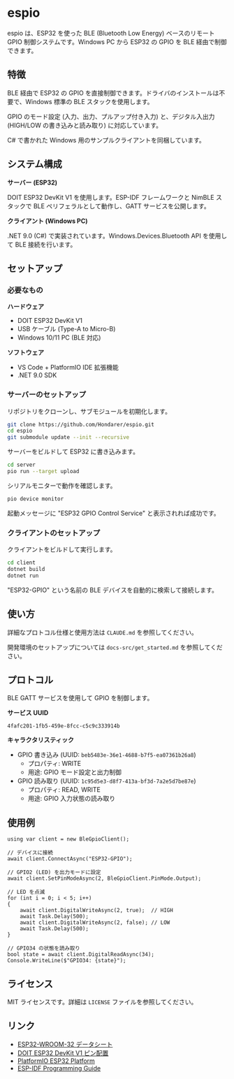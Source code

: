 # espio

espio は、ESP32 を使った BLE (Bluetooth Low Energy) ベースのリモート GPIO 制御システムです。Windows PC から ESP32 の GPIO を BLE 経由で制御できます。

## 特徴

BLE 経由で ESP32 の GPIO を直接制御できます。ドライバのインストールは不要で、Windows 標準の BLE スタックを使用します。

GPIO のモード設定 (入力、出力、プルアップ付き入力) と、デジタル入出力 (HIGH/LOW の書き込みと読み取り) に対応しています。

C# で書かれた Windows 用のサンプルクライアントを同梱しています。

## システム構成

**サーバー (ESP32)**

DOIT ESP32 DevKit V1 を使用します。ESP-IDF フレームワークと NimBLE スタックで BLE ペリフェラルとして動作し、GATT サービスを公開します。

**クライアント (Windows PC)**

.NET 9.0 (C#) で実装されています。Windows.Devices.Bluetooth API を使用して BLE 接続を行います。

## セットアップ

### 必要なもの

**ハードウェア**

- DOIT ESP32 DevKit V1
- USB ケーブル (Type-A to Micro-B)
- Windows 10/11 PC (BLE 対応)

**ソフトウェア**

- VS Code + PlatformIO IDE 拡張機能
- .NET 9.0 SDK

### サーバーのセットアップ

リポジトリをクローンし、サブモジュールを初期化します。

```bash
git clone https://github.com/Hondarer/espio.git
cd espio
git submodule update --init --recursive
```

サーバーをビルドして ESP32 に書き込みます。

```bash
cd server
pio run --target upload
```

シリアルモニターで動作を確認します。

```bash
pio device monitor
```

起動メッセージに "ESP32 GPIO Control Service" と表示されれば成功です。

### クライアントのセットアップ

クライアントをビルドして実行します。

```bash
cd client
dotnet build
dotnet run
```

"ESP32-GPIO" という名前の BLE デバイスを自動的に検索して接続します。

## 使い方

詳細なプロトコル仕様と使用方法は `CLAUDE.md` を参照してください。

開発環境のセットアップについては `docs-src/get_started.md` を参照してください。

## プロトコル

BLE GATT サービスを使用して GPIO を制御します。

**サービス UUID**

`4fafc201-1fb5-459e-8fcc-c5c9c333914b`

**キャラクタリスティック**

- GPIO 書き込み (UUID: `beb5483e-36e1-4688-b7f5-ea07361b26a8`)
  - プロパティ: WRITE
  - 用途: GPIO モード設定と出力制御
- GPIO 読み取り (UUID: `1c95d5e3-d8f7-413a-bf3d-7a2e5d7be87e`)
  - プロパティ: READ, WRITE
  - 用途: GPIO 入力状態の読み取り

## 使用例

```{.csharp caption="client/Program.cs"}
using var client = new BleGpioClient();

// デバイスに接続
await client.ConnectAsync("ESP32-GPIO");

// GPIO2 (LED) を出力モードに設定
await client.SetPinModeAsync(2, BleGpioClient.PinMode.Output);

// LED を点滅
for (int i = 0; i < 5; i++)
{
    await client.DigitalWriteAsync(2, true);  // HIGH
    await Task.Delay(500);
    await client.DigitalWriteAsync(2, false); // LOW
    await Task.Delay(500);
}

// GPIO34 の状態を読み取り
bool state = await client.DigitalReadAsync(34);
Console.WriteLine($"GPIO34: {state}");
```

## ライセンス

MIT ライセンスです。詳細は `LICENSE` ファイルを参照してください。

## リンク

- [ESP32-WROOM-32 データシート](https://www.espressif.com/sites/default/files/documentation/esp32-wroom-32_datasheet_en.pdf)
- [DOIT ESP32 DevKit V1 ピン配置](https://www.circuitstate.com/tutorials/getting-started-with-espressif-esp32-wifi-bluetooth-soc-using-doit-esp32-devkit-v1-development-board/#DOIT_ESP32_DevKit_V1)
- [PlatformIO ESP32 Platform](https://docs.platformio.org/en/latest/platforms/espressif32.html)
- [ESP-IDF Programming Guide](https://docs.espressif.com/projects/esp-idf/en/latest/)
